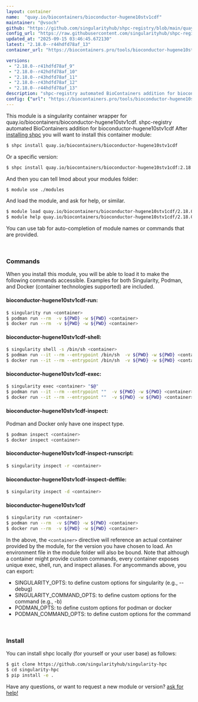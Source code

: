 ```yaml
---
layout: container
name:  "quay.io/biocontainers/bioconductor-hugene10stv1cdf"
maintainer: "@vsoch"
github: "https://github.com/singularityhub/shpc-registry/blob/main/quay.io/biocontainers/bioconductor-hugene10stv1cdf/container.yaml"
config_url: "https://raw.githubusercontent.com/singularityhub/shpc-registry/main/quay.io/biocontainers/bioconductor-hugene10stv1cdf/container.yaml"
updated_at: "2025-09-15 03:46:45.672130"
latest: "2.18.0--r44hdfd78af_13"
container_url: "https://biocontainers.pro/tools/bioconductor-hugene10stv1cdf"

versions:
 - "2.18.0--r41hdfd78af_9"
 - "2.18.0--r42hdfd78af_10"
 - "2.18.0--r43hdfd78af_11"
 - "2.18.0--r43hdfd78af_12"
 - "2.18.0--r44hdfd78af_13"
description: "shpc-registry automated BioContainers addition for bioconductor-hugene10stv1cdf"
config: {"url": "https://biocontainers.pro/tools/bioconductor-hugene10stv1cdf", "maintainer": "@vsoch", "description": "shpc-registry automated BioContainers addition for bioconductor-hugene10stv1cdf", "latest": {"2.18.0--r44hdfd78af_13": "sha256:e0617956fe8aabcb78580f11591ccadfafd18d2d4a300b0741c509ba8552b38b"}, "tags": {"2.18.0--r41hdfd78af_9": "sha256:6e7bc40bb8693055d62277c6337da5afd3ebd84f0f49bf61167373d162c17f31", "2.18.0--r42hdfd78af_10": "sha256:a9bb025ddb48ce14b05fdb6553fdbbe6a6cde2f9db73a87267d0b104d1a7e2f4", "2.18.0--r43hdfd78af_11": "sha256:793a17c3655b040d424d35d971b6334a8d1b6696d61eea16ffe09e6dad33931f", "2.18.0--r43hdfd78af_12": "sha256:2d66c0f83aa26642cb5041dada33ce2e9b50afc3ced244d303130a2f79e04e14", "2.18.0--r44hdfd78af_13": "sha256:e0617956fe8aabcb78580f11591ccadfafd18d2d4a300b0741c509ba8552b38b"}, "docker": "quay.io/biocontainers/bioconductor-hugene10stv1cdf"}
---
```


This module is a singularity container wrapper for quay.io/biocontainers/bioconductor-hugene10stv1cdf.
shpc-registry automated BioContainers addition for bioconductor-hugene10stv1cdf
After [installing shpc](#install) you will want to install this container module:


```bash
$ shpc install quay.io/biocontainers/bioconductor-hugene10stv1cdf
```

Or a specific version:

```bash
$ shpc install quay.io/biocontainers/bioconductor-hugene10stv1cdf:2.18.0--r44hdfd78af_13
```

And then you can tell lmod about your modules folder:

```bash
$ module use ./modules
```

And load the module, and ask for help, or similar.

```bash
$ module load quay.io/biocontainers/bioconductor-hugene10stv1cdf/2.18.0--r44hdfd78af_13
$ module help quay.io/biocontainers/bioconductor-hugene10stv1cdf/2.18.0--r44hdfd78af_13
```

You can use tab for auto-completion of module names or commands that are provided.

<br>

### Commands

When you install this module, you will be able to load it to make the following commands accessible.
Examples for both Singularity, Podman, and Docker (container technologies supported) are included.

#### bioconductor-hugene10stv1cdf-run:

```bash
$ singularity run <container>
$ podman run --rm  -v ${PWD} -w ${PWD} <container>
$ docker run --rm  -v ${PWD} -w ${PWD} <container>
```

#### bioconductor-hugene10stv1cdf-shell:

```bash
$ singularity shell -s /bin/sh <container>
$ podman run --it --rm --entrypoint /bin/sh  -v ${PWD} -w ${PWD} <container>
$ docker run --it --rm --entrypoint /bin/sh  -v ${PWD} -w ${PWD} <container>
```

#### bioconductor-hugene10stv1cdf-exec:

```bash
$ singularity exec <container> "$@"
$ podman run --it --rm --entrypoint ""  -v ${PWD} -w ${PWD} <container> "$@"
$ docker run --it --rm --entrypoint ""  -v ${PWD} -w ${PWD} <container> "$@"
```

#### bioconductor-hugene10stv1cdf-inspect:

Podman and Docker only have one inspect type.

```bash
$ podman inspect <container>
$ docker inspect <container>
```

#### bioconductor-hugene10stv1cdf-inspect-runscript:

```bash
$ singularity inspect -r <container>
```

#### bioconductor-hugene10stv1cdf-inspect-deffile:

```bash
$ singularity inspect -d <container>
```



#### bioconductor-hugene10stv1cdf

```bash
$ singularity run <container>
$ podman run --rm  -v ${PWD} -w ${PWD} <container>
$ docker run --rm  -v ${PWD} -w ${PWD} <container>
```


In the above, the `<container>` directive will reference an actual container provided
by the module, for the version you have chosen to load. An environment file in the
module folder will also be bound. Note that although a container
might provide custom commands, every container exposes unique exec, shell, run, and
inspect aliases. For anycommands above, you can export:

 - SINGULARITY_OPTS: to define custom options for singularity (e.g., --debug)
 - SINGULARITY_COMMAND_OPTS: to define custom options for the command (e.g., -b)
 - PODMAN_OPTS: to define custom options for podman or docker
 - PODMAN_COMMAND_OPTS: to define custom options for the command

<br>

### Install

You can install shpc locally (for yourself or your user base) as follows:

```bash
$ git clone https://github.com/singularityhub/singularity-hpc
$ cd singularity-hpc
$ pip install -e .
```

Have any questions, or want to request a new module or version? [ask for help!](https://github.com/singularityhub/singularity-hpc/issues)